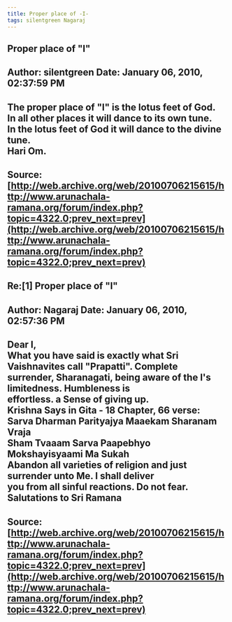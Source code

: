 ```yaml
--- 
title: Proper place of -I-   
tags: silentgreen Nagaraj  
---  
```

## Proper place of "I"  
Author: silentgreen         Date: January 06, 2010, 02:37:59 PM  
---  
The proper place of "I" is the lotus feet of God.   
In all other places it will dance to its own tune.   
In the lotus feet of God it will dance to the divine tune.   
Hari Om.
 ---  
Source:[http://web.archive.org/web/20100706215615/http://www.arunachala-ramana.org/forum/index.php?topic=4322.0;prev_next=prev](http://web.archive.org/web/20100706215615/http://www.arunachala-ramana.org/forum/index.php?topic=4322.0;prev_next=prev)   
---  

## Re:[1] Proper place of "I"  
Author: Nagaraj             Date: January 06, 2010, 02:57:36 PM  
---  
Dear I,   
What you have said is exactly what Sri Vaishnavites call "Prapatti". Complete  
surrender, Sharanagati, being aware of the I's limitedness. Humbleness is  
effortless. a Sense of giving up.   
Krishna Says in Gita - 18 Chapter, 66 verse: Sarva Dharman Parityajya Maaekam Sharanam Vraja   
Sham Tvaaam Sarva Paapebhyo Mokshayisyaami Ma Sukah   
Abandon all varieties of religion and just surrender unto Me. I shall deliver  
you from all sinful reactions. Do not fear.   
Salutations to Sri Ramana
 ---  
Source:[http://web.archive.org/web/20100706215615/http://www.arunachala-ramana.org/forum/index.php?topic=4322.0;prev_next=prev](http://web.archive.org/web/20100706215615/http://www.arunachala-ramana.org/forum/index.php?topic=4322.0;prev_next=prev)   
---  

